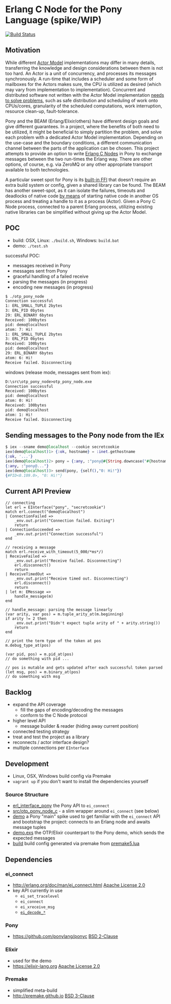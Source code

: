 # Erlang C Node for the Pony Language (spike/WIP)

[![Build Status](https://travis-ci.org/d-led/otp_pony_node.svg?branch=master)](https://travis-ci.org/d-led/otp_pony_node)

## Motivation

While different [Actor Model](https://www.brianstorti.com/the-actor-model/) implementations may differ in many details,
transferring the knowledge and design considerations between them is not too hard. An Actor is a unit of concurrency,
and processes its messages synchronously. A run-time that includes a scheduler and some form of mailboxes
for the Actors makes sure, the CPU is utilized as desired (which may vary from implementation to implementation).
Concurrent and distributed software 
not written with the Actor Model implementation [needs to solve problems]( http://rvirding.blogspot.com/2008/01/virdings-first-rule-of-programming.html), such as safe distribution and scheduling of work onto CPUs/cores,
granularity of the scheduled computations, work interruption, resource clean-up, fault-tolerance.

Pony and the BEAM (Erlang/Elixir/others) have different design goals and give different guarantees.
In a project, where the benefits of both need to be utilized, it might be beneficial to simply partition the problem,
and solve each problem with a dedicated Actor Model implementation. Depending on the use-case and the boundary conditions,
a different communication channel between the parts of the application can be chosen. This project attempts to provide
an option to write [Erlang C Nodes]( http://erlang.org/doc/man/ei_connect.html) in Pony to exchange messages between
the two run-times the Erlang way. There are other options, of course,
e.g. via ZeroMQ or any other appropriate transport available to both technologies.

A particular sweet spot for Pony is its [built-in FFI](https://tutorial.ponylang.io/c-ffi.html) that doesn’t require
an extra build system or config, given a shared library can be found. The BEAM has another sweet-spot,
as it can isolate the failures, timeouts and deadlocks of native code [by means]( http://erlang.org/doc/reference_manual/ports.html)
of starting native code in another OS process and treating a handle to it as a process (Actor).
Given a Pony C Node process, connected to a parent Erlang process, utilizing existing native libraries can be simplified without giving up the Actor Model.


## POC

- build: OSX, Linux: `./build.sh`, Windows: `build.bat`
- demo: `./test.sh`

successful POC:

- messages received in Pony
- messages sent from Pony
- graceful handling of a failed receive
- parsing the messages (in progress)
- encoding new messages (in progress)

```txt
$ ./otp_pony_node
Connection successful
1: ERL_SMALL_TUPLE 2bytes
3: ERL_PID 0bytes
29: ERL_BINARY 6bytes
Received: 100bytes
pid: demo@localhost
atom: 7: Hi!
1: ERL_SMALL_TUPLE 2bytes
3: ERL_PID 0bytes
Received: 100bytes
pid: demo@localhost
29: ERL_BINARY 6bytes
atom: 6: Hi!
Receive failed. Disconnecting
```

windows (release mode, messages sent from iex):

```txt
D:\src\otp_pony_node>otp_pony_node.exe
Connection successful
Received: 100bytes
pid: demo@localhost
atom: 0: Hi!
Received: 100bytes
pid: demo@localhost
atom: 1: Hi!
Receive failed. Disconnecting
```

## Sending messages to the Pony node from the IEx

```elixir
$ iex --sname demo@localhost --cookie secretcookie
iex(demo@localhost)1> {:ok, hostname} = :inet.gethostname
{:ok, '...'}
iex(demo@localhost)2> pony = {:any, :"pony@#{String.downcase("#{hostname}")}"}
{:any, :"pony@..."}
iex(demo@localhost)3> send(pony, {self(),"0: Hi!"})
{#PID<0.109.0>, "0: Hi!"}
```

## Current API Preview

```pony
// connecting
let erl = EInterface("pony", "secretcookie")
match erl.connect("demo@localhost")
| ConnectionFailed => 
    _env.out.print("Connection failed. Exiting")
    return
| ConnectionSucceeded =>
    _env.out.print("Connection successful")
end

// receiving a message
match erl.receive_with_timeout(5_000/*ms*/)
| ReceiveFailed =>
    _env.out.print("Receive failed. Disconnecting")
    erl.disconnect()
    return
| ReceiveTimedOut =>
    _env.out.print("Receive timed out. Disconnecting")
    erl.disconnect()
    return
| let m: EMessage =>
    handle_message(m)
end

// handle_message: parsing the message linearly
(var arity, var pos) = m.tuple_arity_at(m.beginning)
if arity != 2 then
    _env.out.print("Didn't expect tuple arity of " + arity.string())
    return
end

// print the term type of the token at pos
m.debug_type_at(pos)

(var pid, pos) = m.pid_at(pos)
// do something with pid ...

// pos is mutable and gets updated after each successful token parsed
(let msg, pos) = m.binary_at(pos)
// do something with msg
```

## Backlog

- expand the API coverage
  - fill the gaps of encoding/decoding the messages
  - conform to the C Node protocol
- higher level API
  - message builder & reader (hiding away current position)
- connected testing strategy
- treat and test the project as a library
- reconnects / actor interface design?
- multiple connections per `EInterface`

## Development

- Linux, OSX, Windows build config via Premake
- `vagrant up` if you don't want to install the dependencies yourself

### Source Structure

- [erl_interface_pony](erl_interface_pony) the Pony API to `ei_connect`
- [src/otp_pony_node_c](src/otp_pony_node_c) - a slim wrapper around `ei_connect` (see below)
- [demo](demo) a Pony "main" spike used to get familiar with the `ei_connect` API and bootstrap the project: connects to an Erlang node and awaits message tuples
- [demo.exs](demo.exs) the OTP/Elixir counterpart to the Pony demo, which sends the expected messages
- [build](build) build config generated via premake from [premake5.lua](premake5.lua)

## Dependencies

### ei_connect

- http://erlang.org/doc/man/ei_connect.html [Apache License 2.0](https://www.erlang.org/about)
- key API currently in use
  - `ei_set_tracelevel`
  - `ei_connect`
  - `ei_xreceive_msg`
  - [`ei_decode_*`](http://erlang.org/doc/man/ei.html)

### Pony

- https://github.com/ponylang/ponyc [BSD 2-Clause](https://github.com/ponylang/ponyc/blob/master/LICENSE)

### Elixir

- used for the demo
- https://elixir-lang.org [Apache License 2.0](https://github.com/elixir-lang/elixir/blob/master/LICENSE)

### Premake

- simplified meta-build
- http://premake.github.io [BSD 3-Clause](https://github.com/premake/premake-core/blob/master/LICENSE.txt)
